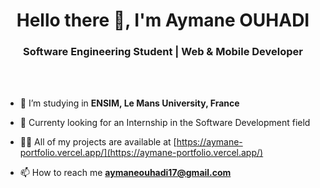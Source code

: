 <h1 align="center">Hello there 👋, <b>I'm Aymane OUHADI</b></h1>
<h3 align="center">Software Engineering Student | Web & Mobile Developer</h3>

<br/><br/>

- 🌱 I’m studying in **ENSIM, Le Mans University, France**

- 💼 Currenty looking for an Internship in the Software Development field

- 👨‍💻 All of my projects are available at [https://aymane-portfolio.vercel.app/](https://aymane-portfolio.vercel.app/)

- 📫 How to reach me **aymaneouhadi17@gmail.com**

<br/><br/>
